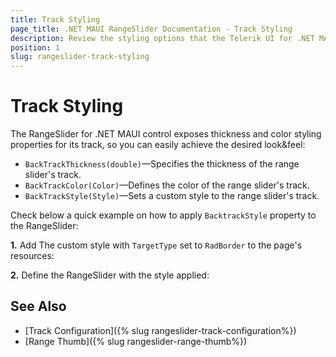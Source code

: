 ```yaml
---
title: Track Styling
page_title: .NET MAUI RangeSlider Documentation - Track Styling
description: Review the styling options that the Telerik UI for .NET MAUI RangeSlider control provides for its track.
position: 1
slug: rangeslider-track-styling
---
```


# Track Styling

The RangeSlider for .NET MAUI control exposes thickness and color styling properties for its track, so you can easily achieve the desired look&feel:

* `BackTrackThickness(double)`&mdash;Specifies the thickness of the range slider's track.
* `BackTrackColor(Color)`&mdash;Defines the color of the range slider's track.
* `BackTrackStyle(Style)`&mdash;Sets a custom style to the range slider's track.

Check below a quick example on how to apply `BacktrackStyle` property to the RangeSlider:

**1.** Add The custom style with `TargetType` set to `RadBorder` to the page's resources:

<snippet id='rangeslider-track-style' />

**2.** Define the RangeSlider with the style applied:

<snippet id='rangeslider-track-style-xaml' />

## See Also

- [Track Configuration]({% slug rangeslider-track-configuration%})
- [Range Thumb]({% slug rangeslider-range-thumb%})